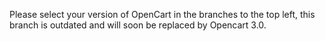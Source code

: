 Please select your version of OpenCart in the branches to the top left, this branch is outdated and will soon be replaced by Opencart 3.0.